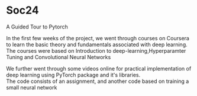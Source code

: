 # Soc24
A Guided Tour to Pytorch

In the first few weeks of the project, we went through courses on Coursera to learn the basic theory and fundamentals associated with deep learning.<br>
The courses were based on Introduction to deep-learning,Hyperparamter Tuning and Convolutional Neural Networks<br>

We further went through some videos online for practical implementation of deep learning using PyTorch package and it's libraries.<br>
The code consists of an assignment, and another code based on training a small neural network
